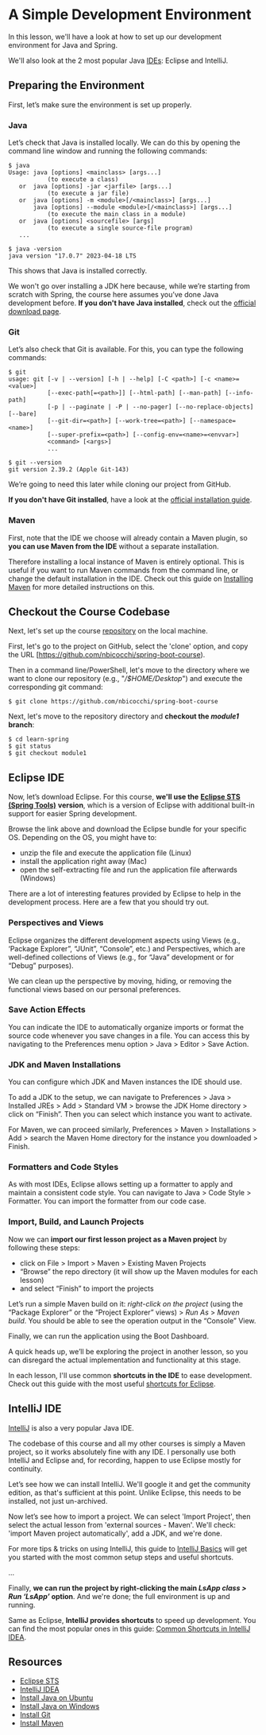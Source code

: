 # A Simple Development Environment

In this lesson, we'll have a look at how to set up our development environment for Java and Spring.

We'll also look at the 2 most popular Java [IDEs](https://en.wikipedia.org/wiki/Integrated_development_environment): Eclipse and IntelliJ.


## Preparing the Environment

First, let’s make sure the environment is set up properly.

### Java

Let’s check that Java is installed locally. We can do this by opening the command line window and running the following commands:

```
$ java
Usage: java [options] <mainclass> [args...]
           (to execute a class)
   or  java [options] -jar <jarfile> [args...]
           (to execute a jar file)
   or  java [options] -m <module>[/<mainclass>] [args...]
       java [options] --module <module>[/<mainclass>] [args...]
           (to execute the main class in a module)
   or  java [options] <sourcefile> [args]
           (to execute a single source-file program)
   ...
   
$ java -version
java version "17.0.7" 2023-04-18 LTS
```

This shows that Java is installed correctly.

We won't go over installing a JDK here because, while we’re starting from scratch with Spring, the course here assumes you’ve done Java development before. **If you don't have Java installed**, check out the [official download page](https://www.oracle.com/java/technologies/downloads/).

### Git

Let’s also check that Git is available. For this, you can type the following commands:

```
$ git
usage: git [-v | --version] [-h | --help] [-C <path>] [-c <name>=<value>]
           [--exec-path[=<path>]] [--html-path] [--man-path] [--info-path]
           [-p | --paginate | -P | --no-pager] [--no-replace-objects] [--bare]
           [--git-dir=<path>] [--work-tree=<path>] [--namespace=<name>]
           [--super-prefix=<path>] [--config-env=<name>=<envvar>]
           <command> [<args>]
           ...
           
$ git --version
git version 2.39.2 (Apple Git-143)
```

We’re going to need this later while cloning our project from GitHub.

**If you don't have Git installed**, have a look at the [](https://git-scm.com/book/en/v2/Getting-Started-Installing-Git)[official installation guide](https://git-scm.com/book/en/v2/Getting-Started-Installing-Git).

### Maven

First, note that the IDE we choose will already contain a Maven plugin, so **you can use Maven from the IDE** without a separate installation.

Therefore installing a local instance of Maven is entirely optional. This is useful if you want to run Maven commands from the command line, or change the default installation in the IDE. Check out this guide on [Installing Maven](https://www.baeldung.com/install-maven-on-windows-linux-mac) for more detailed instructions on this.

## Checkout the Course Codebase

Next, let's set up the course [repository](https://en.wikipedia.org/wiki/Repository_(version_control)) on the local machine.

First, let's go to the project on GitHub, select the 'clone' option, and copy the URL [https://github.com/nbicocchi/spring-boot-course).

Then in a command line/PowerShell, let's move to the directory where we want to clone our repository (e.g., "_/$HOME/Desktop_") and execute the corresponding git command:

```
$ git clone https://github.com/nbicocchi/spring-boot-course
```

Next, let's move to the repository directory and **checkout the _module1_ branch**:

```
$ cd learn-spring 
$ git status 
$ git checkout module1
```


## Eclipse IDE

Now, let’s download Eclipse. For this course, **we'll use the** [**Eclipse STS (Spring Tools)**](https://spring.io/tools) **version**, which is a version of Eclipse with additional built-in support for easier Spring development.

Browse the link above and download the Eclipse bundle for your specific OS. Depending on the OS, you might have to:

-   unzip the file and execute the application file (Linux)
-   install the application right away (Mac)
-   open the self-extracting file and run the application file afterwards (Windows)

There are a lot of interesting features provided by Eclipse to help in the development process. Here are a few that you should try out.

### Perspectives and Views

Eclipse organizes the different development aspects using Views (e.g., ‘Package Explorer”, “JUnit”, “Console”, etc.) and Perspectives, which are well-defined collections of Views (e.g., for “Java” development or for “Debug” purposes).

We can clean up the perspective by moving, hiding, or removing the functional views based on our personal preferences.

### Save Action Effects

You can indicate the IDE to automatically organize imports or format the source code whenever you save changes in a file. You can access this by navigating to the Preferences menu option > Java > Editor > Save Action.

### JDK and Maven Installations

You can configure which JDK and Maven instances the IDE should use.

To add a JDK to the setup, we can navigate to Preferences > Java > Installed JREs > Add > Standard VM > browse the JDK Home directory > click on “Finish”. Then you can select which instance you want to activate.

For Maven, we can proceed similarly, Preferences > Maven > Installations > Add > search the Maven Home directory for the instance you downloaded > Finish.

### Formatters and Code Styles

As with most IDEs, Eclipse allows setting up a formatter to apply and maintain a consistent code style. You can navigate to Java > Code Style > Formatter. You can import the formatter from our code case.

### Import, Build, and Launch Projects

Now we can **import our first lesson project as a Maven project** by following these steps:

-   click on File > Import > Maven > Existing Maven Projects
-   “Browse” the repo directory (it will show up the Maven modules for each lesson)
-   and select “Finish” to import the projects

Let’s run a simple Maven build on it: _right-click on the project_ (using the “Package Explorer” or the “Project Explorer” views) > _Run As_ > _Maven build_. You should be able to see the operation output in the “Console” View.

Finally, we can run the application using the Boot Dashboard.

A quick heads up, we’ll be exploring the project in another lesson, so you can disregard the actual implementation and functionality at this stage.

In each lesson, I'll use common **shortcuts in the IDE** to ease development. Check out this guide with the most useful [shortcuts for Eclipse](https://www.baeldung.com/eclipse-shortcuts).

## IntelliJ IDE

[IntelliJ](https://www.jetbrains.com/idea/download/#section=linux) is also a very popular Java IDE.

The codebase of this course and all my other courses is simply a Maven project, so it works absolutely fine with any IDE. I personally use both IntelliJ and Eclipse and, for recording, happen to use Eclipse mostly for continuity.

Let’s see how we can install IntelliJ. We'll google it and get the community edition, as that's sufficient at this point. Unlike Eclipse, this needs to be installed, not just un-archived.

Now let’s see how to import a project. We can select 'Import Project', then select the actual lesson from 'external sources - Maven'. We'll check: 'import Maven project automatically', add a JDK, and we're done.

For more tips & tricks on using IntelliJ, this guide to [IntelliJ Basics](https://www.baeldung.com/intellij-basics) will get you started with the most common setup steps and useful shortcuts.

...

Finally, **we can run the project by right-clicking the main _LsApp class > Run ‘LsApp’_ option**. And we're done; the full environment is up and running.

Same as Eclipse, **IntelliJ provides shortcuts** to speed up development. You can find the most popular ones in this guide: [Common Shortcuts in IntelliJ IDEA](https://www.baeldung.com/intellij-idea-shortcuts).

## Resources
- [Eclipse STS](https://spring.io/tools)
- [IntelliJ IDEA](https://www.jetbrains.com/idea/download/#section=linux)
- [Install Java on Ubuntu](https://www.baeldung.com/ubuntu-install-jdk)
- [Install Java on Windows](https://www.java.com/en/download/help/windows_manual_download.html)
- [Install Git](https://git-scm.com/book/en/v2/Getting-Started-Installing-Git)
- [Install Maven](https://www.baeldung.com/install-maven-on-windows-linux-mac)

